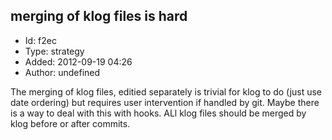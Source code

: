## merging of klog files is hard
+ Id: f2ec
+ Type: strategy
+ Added: 2012-09-19 04:26
+ Author: undefined

The merging of klog files, editied separately is trivial for klog to do (just use date ordering) but requires user intervention if handled by git. Maybe there is a way to deal with this with hooks. ALl klog files should be merged by klog before or after commits.
